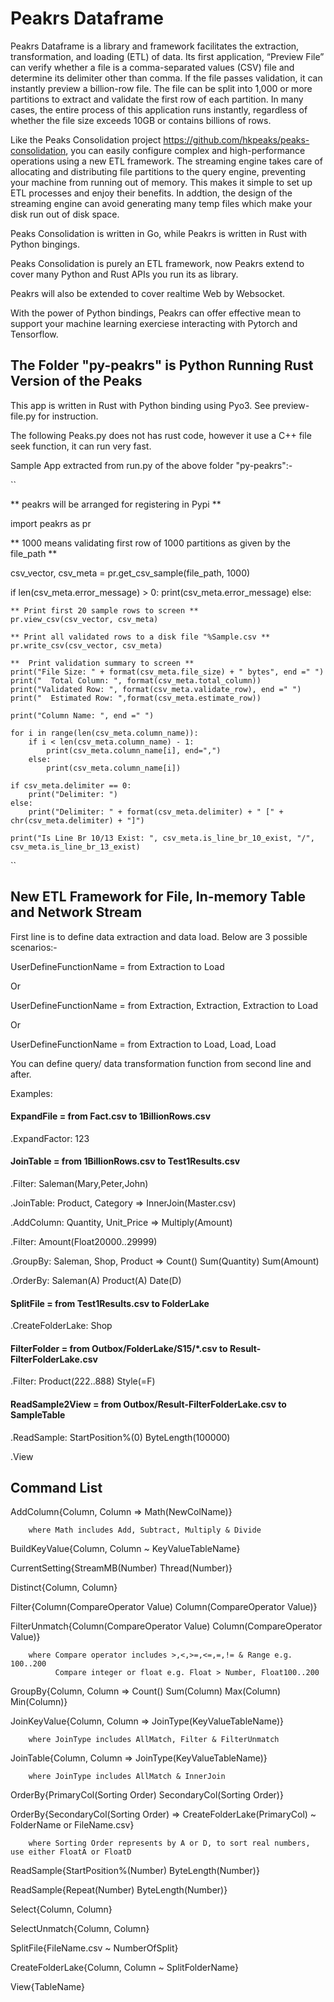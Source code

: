 # Peakrs Dataframe
Peakrs Dataframe is a library and framework facilitates the extraction, transformation, and loading (ETL) of data. Its first application, “Preview File” can verify whether a file is a comma-separated values (CSV) file and determine its delimiter other than comma. If the file passes validation, it can instantly preview a billion-row file. The file can be split into 1,000 or more partitions to extract and validate the first row of each partition. In many cases, the entire process of this application runs instantly, regardless of whether the file size exceeds 10GB or contains billions of rows.

Like the Peaks Consolidation project https://github.com/hkpeaks/peaks-consolidation, you can easily configure complex and high-performance operations using a new ETL framework. The streaming engine takes care of allocating and distributing file partitions to the query engine, preventing your machine from running out of memory. This makes it simple to set up ETL processes and enjoy their benefits. In addtion, the design of the streaming engine can avoid generating many temp files which make your disk run out of disk space.

Peaks Consolidation is written in Go, while Peakrs is written in Rust with Python bingings.

Peaks Consolidation is purely an ETL framework, now Peakrs extend to cover many Python and Rust APIs you run its as library.

Peakrs will also be extended to cover realtime Web by Websocket.

With the power of Python bindings, Peakrs can offer effective mean to support your machine learning exerciese interacting with Pytorch and Tensorflow.

## The Folder "py-peakrs" is Python Running Rust Version of the Peaks

This app is written in Rust with Python binding using Pyo3. See preview-file.py for instruction.

The following Peaks.py does not has rust code, however it use a C++ file seek function, it can run very fast.

Sample App extracted from run.py of the above folder "py-peakrs":-

``

** peakrs will be arranged for registering in Pypi **

import peakrs as pr

** 1000 means validating first row of 1000 partitions as given by the file_path **

csv_vector, csv_meta = pr.get_csv_sample(file_path, 1000) 

if len(csv_meta.error_message) > 0:
    print(csv_meta.error_message)
else: 

    ** Print first 20 sample rows to screen **
    pr.view_csv(csv_vector, csv_meta)

    ** Print all validated rows to a disk file "%Sample.csv **
    pr.write_csv(csv_vector, csv_meta)

    **  Print validation summary to screen **
    print("File Size: " + format(csv_meta.file_size) + " bytes", end =" ")
    print("  Total Column: ", format(csv_meta.total_column))
    print("Validated Row: ", format(csv_meta.validate_row), end =" ")
    print("  Estimated Row: ",format(csv_meta.estimate_row))

    print("Column Name: ", end =" ")

    for i in range(len(csv_meta.column_name)):
        if i < len(csv_meta.column_name) - 1:
            print(csv_meta.column_name[i], end=",")
        else:
            print(csv_meta.column_name[i])

    if csv_meta.delimiter == 0:
        print("Delimiter: ")
    else:              
        print("Delimiter: " + format(csv_meta.delimiter) + " [" + chr(csv_meta.delimiter) + "]")

    print("Is Line Br 10/13 Exist: ", csv_meta.is_line_br_10_exist, "/", csv_meta.is_line_br_13_exist)

``

## New ETL Framework for File, In-memory Table and Network Stream

First line is to define data extraction and data load. Below are 3 possible scenarios:-

UserDefineFunctionName = from Extraction to Load

Or 

UserDefineFunctionName = from Extraction, Extraction, Extraction to Load

Or

UserDefineFunctionName = from Extraction to Load, Load, Load

You can define query/ data transformation function from second line and after.

Examples:

#### ExpandFile = from Fact.csv to 1BillionRows.csv

.ExpandFactor: 123

#### JoinTable = from 1BillionRows.csv to Test1Results.csv

.Filter: Saleman(Mary,Peter,John)

.JoinTable: Product, Category => InnerJoin(Master.csv)

.AddColumn: Quantity, Unit_Price => Multiply(Amount)

.Filter: Amount(Float20000..29999)

.GroupBy: Saleman, Shop, Product => Count() Sum(Quantity) Sum(Amount)

.OrderBy: Saleman(A) Product(A) Date(D)

#### SplitFile = from Test1Results.csv to FolderLake

.CreateFolderLake: Shop

#### FilterFolder = from Outbox/FolderLake/S15/*.csv to Result-FilterFolderLake.csv

.Filter: Product(222..888) Style(=F)

#### ReadSample2View = from Outbox/Result-FilterFolderLake.csv to SampleTable

.ReadSample: StartPosition%(0) ByteLength(100000)

.View
## Command List

   AddColumn{Column, Column => Math(NewColName)} 
   
        where Math includes Add, Subtract, Multiply & Divide
    
   BuildKeyValue{Column, Column ~ KeyValueTableName}
   
   CurrentSetting{StreamMB(Number) Thread(Number)}
  
   Distinct{Column, Column}
 
   Filter{Column(CompareOperator Value) Column(CompareOperator Value)}
 
   FilterUnmatch{Column(CompareOperator Value) Column(CompareOperator Value)}

        where Compare operator includes >,<,>=,<=,=,!= & Range e.g. 100..200
              Compare integer or float e.g. Float > Number, Float100..200
   
   GroupBy{Column, Column => Count() Sum(Column) Max(Column) Min(Column)}
   
   JoinKeyValue{Column, Column => JoinType(KeyValueTableName)} 
        
        where JoinType includes AllMatch, Filter & FilterUnmatch
   
   JoinTable{Column, Column => JoinType(KeyValueTableName)}

        where JoinType includes AllMatch & InnerJoin
   
   OrderBy{PrimaryCol(Sorting Order) SecondaryCol(Sorting Order)}       
  
   OrderBy{SecondaryCol(Sorting Order) => CreateFolderLake(PrimaryCol) ~ FolderName or FileName.csv}

        where Sorting Order represents by A or D, to sort real numbers, use either FloatA or FloatD
   
   ReadSample{StartPosition%(Number) ByteLength(Number)}
   
   ReadSample{Repeat(Number) ByteLength(Number)}   
   
   Select{Column, Column}
   
   SelectUnmatch{Column, Column}
   
   SplitFile{FileName.csv ~ NumberOfSplit}
   
   CreateFolderLake{Column, Column ~ SplitFolderName}
   
   View{TableName}
